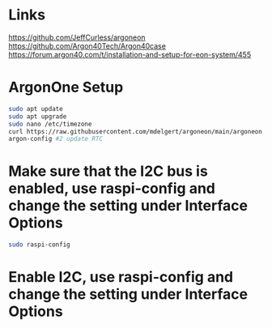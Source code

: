 # Links
https://github.com/JeffCurless/argoneon
https://github.com/Argon40Tech/Argon40case
https://forum.argon40.com/t/installation-and-setup-for-eon-system/455

# ArgonOne Setup
```bash
sudo apt update
sudo apt upgrade
sudo nano /etc/timezone
curl https://raw.githubusercontent.com/mdelgert/argoneon/main/argoneon.sh | bash
argon-config #2 update RTC 
```

# Make sure that the I2C bus is enabled, use raspi-config and change the setting under Interface Options
```bash
sudo raspi-config
```

# Enable I2C, use raspi-config and change the setting under Interface Options